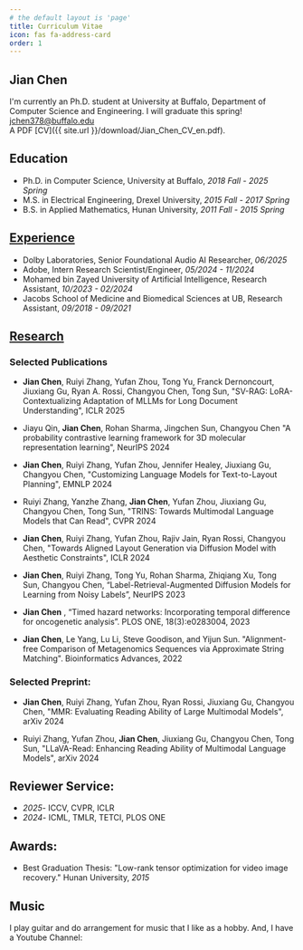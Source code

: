 ```yaml
---
# the default layout is 'page'
title: Curriculum Vitae
icon: fas fa-address-card
order: 1
---
```

<!-- Include Font Awesome -->
<link rel="stylesheet" href="https://cdnjs.cloudflare.com/ajax/libs/font-awesome/6.0.0/css/all.min.css">

## Jian Chen

I'm currently an Ph.D. student at University at Buffalo, Department of Computer Science and Engineering. I will graduate this spring!<br /> 
<i class="fas fa-envelope"></i> jchen378@buffalo.edu <br /> 
<i class="fas fa-address-card"></i> A PDF [CV]({{ site.url }}/download/Jian_Chen_CV_en.pdf).
<!-- {: .prompt-tip } -->

## <i class="fas fa-school"></i> Education
- Ph.D. in Computer Science, University at Buffalo, *2018 Fall - 2025 Spring* 
- M.S. in Electrical Engineering, Drexel University, *2015 Fall - 2017 Spring*
- B.S. in Applied Mathematics, Hunan University, *2011 Fall - 2015 Spring*


## <i class="fab fa-linkedin"></i> [Experience](https://www.linkedin.com/in/jian-chen-1a0b9a11b/)
- Dolby Laboratories, Senior Foundational Audio AI Researcher, *06/2025*
- Adobe, Intern Research Scientist/Engineer, *05/2024 - 11/2024*
- Mohamed bin Zayed University of Artificial Intelligence, Research Assistant, *10/2023 - 02/2024*
- Jacobs School of Medicine and Biomedical Sciences at UB, Research Assistant, *09/2018 - 09/2021*

## <i class="fas fa-user-graduate"></i> [Research](https://scholar.google.com/citations?user=uBGjz-EAAAAJ&hl=en&oi=ao)
### Selected Publications 

- **Jian Chen**, Ruiyi Zhang, Yufan Zhou, Tong Yu, Franck Dernoncourt, Jiuxiang Gu, Ryan A. Rossi, Changyou Chen, Tong Sun, "SV-RAG: LoRA-Contextualizing Adaptation of MLLMs for Long Document Understanding", ICLR 2025

- Jiayu Qin, **Jian Chen**, Rohan Sharma, Jingchen Sun, Changyou Chen "A probability contrastive learning framework for 3D molecular representation learning", NeurIPS 2024

- **Jian Chen**, Ruiyi Zhang, Yufan Zhou, Jennifer Healey, Jiuxiang Gu, Changyou Chen, "Customizing Language Models for Text-to-Layout Planning", EMNLP 2024

- Ruiyi Zhang, Yanzhe Zhang, **Jian Chen**, Yufan Zhou, Jiuxiang Gu, Changyou Chen, Tong Sun, "TRINS: Towards Multimodal Language Models that Can Read", CVPR 2024

- **Jian Chen**, Ruiyi Zhang, Yufan Zhou, Rajiv Jain, Ryan Rossi, Changyou Chen, "Towards Aligned Layout Generation via Diffusion Model with Aesthetic Constraints", ICLR 2024

- **Jian Chen**, Ruiyi Zhang, Tong Yu, Rohan Sharma, Zhiqiang Xu, Tong Sun, Changyou Chen, “Label-Retrieval-Augmented Diffusion Models for Learning from Noisy Labels”, NeurIPS 2023

- **Jian Chen** , “Timed hazard networks: Incorporating temporal difference for oncogenetic analysis”. PLOS ONE, 18(3):e0283004, 2023

- **Jian Chen**, Le Yang, Lu Li, Steve Goodison, and Yijun Sun. "Alignment-free Comparison of Metagenomics Sequences via Approximate String Matching". Bioinformatics Advances, 2022


### Selected Preprint:

- **Jian Chen**, Ruiyi Zhang, Yufan Zhou, Ryan Rossi, Jiuxiang Gu, Changyou Chen, "MMR: Evaluating Reading Ability of Large Multimodal Models", arXiv 2024

- Ruiyi Zhang, Yufan Zhou, **Jian Chen**, Jiuxiang Gu, Changyou Chen, Tong Sun, "LLaVA-Read: Enhancing Reading Ability of Multimodal Language Models", arXiv 2024

## <i class="fas fa-book-reader"></i> Reviewer Service:
- *2025*- ICCV, CVPR, ICLR
- *2024*- ICML, TMLR, TETCI, PLOS ONE

## <i class="fa fa-trophy"></i> Awards:
- Best Graduation Thesis: "Low-rank tensor optimization for video image recovery." Hunan University, *2015*

## <i class="fas fa-music"></i> Music 
I play guitar and do arrangement for music that I like as a hobby. And, I have a Youtube Channel: [<i class="fab fa-youtube"></i>](https://www.youtube.com/@jianchen2550)


